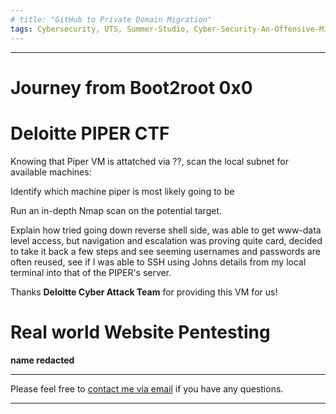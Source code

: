 ```yaml
---
# title: "GitHub to Private Domain Migration"
tags: Cybersecurity, UTS, Summer-Studio, Cyber-Security-An-Offensive-Mindset, CTF, Capture-The-Flag
---
```

___

# **Journey from Boot2root 0x0**

# Deloitte PIPER CTF
Knowing that Piper VM is attatched via ??, scan the local subnet for available machines:

Identify which machine piper is most likely going to be

Run an in-depth Nmap scan on the potential target.

Explain how tried going down reverse shell side, was able to get www-data level access, but navigation and escalation was proving quite card, decided to take it back a few steps and see seeming usernames and passwords are often reused, see if I was able to SSH using Johns details from my local terminal into that of the PIPER's server.


Thanks **Deloitte Cyber Attack Team** for providing this VM for us!

# Real world Website Pentesting
**name redacted**


---
Please feel free to [contact me via email](mailto:mitchell.l.tuck@student.uts.edu.au) if you have any questions.

<!--more-->

---

